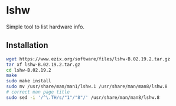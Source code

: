 # lshw

Simple tool to list hardware info.

## Installation
```sh
wget https://www.ezix.org/software/files/lshw-B.02.19.2.tar.gz
tar xf lshw-B.02.19.2.tar.gz
cd lshw-B.02.19.2
make
sudo make install
sudo mv /usr/share/man/man1/lshw.1 /usr/share/man/man8/lshw.8
# correct man page title
sudo sed -i '/^\.TH/s/"1"/"8"/' /usr/share/man/man8/lshw.8
```
